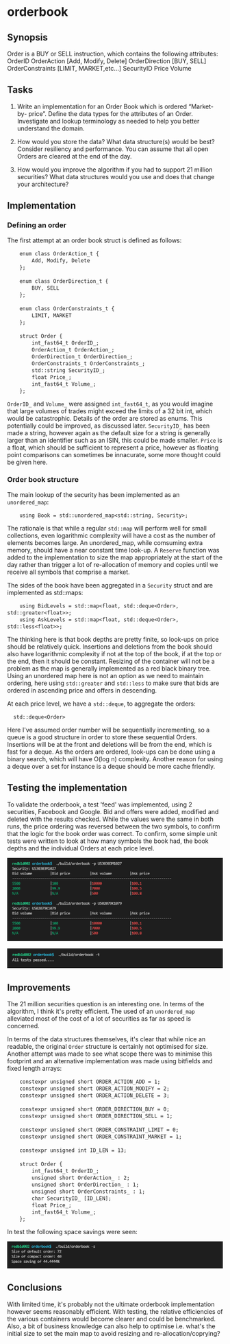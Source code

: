 # orderbook


## Synopsis
Order is a BUY or SELL instruction, which contains the following attributes:
OrderID
OrderAction [Add, Modify, Delete]
OrderDirection [BUY, SELL]
OrderConstraints [LIMIT, MARKET,etc…]
SecurityID
Price
Volume

## Tasks

1. Write an implementation for an Order Book which is ordered “Market-by-
price”.
Define the data types for the attributes of an Order.
Investigate and lookup terminology as needed to help you better understand
the domain.

2. How would you store the data? What data structure(s) would be best?
Consider resiliency and performance.
You can assume that all open Orders are cleared at the end of the day.

3. How would you improve the algorithm if you had to support 21 million
securities?
What data structures would you use and does that change your architecture?

## Implementation

### Defining an order

The first attempt at an order book struct is defined as follows:

```
    enum class OrderAction_t {
        Add, Modify, Delete  
    };

    enum class OrderDirection_t {
        BUY, SELL
    };

    enum class OrderConstraints_t {
        LIMIT, MARKET  
    };

    struct Order {
        int_fast64_t OrderID_;
        OrderAction_t OrderAction_;
        OrderDirection_t OrderDirection_;
        OrderConstraints_t OrderConstraints_;
        std::string SecurityID_;
        float Price_;
        int_fast64_t Volume_;
    };
 ```
    
`OrderID_` and `Volume_` were assigned `int_fast64_t`, as you would imagine that large volumes of trades might exceed the limits of a 32 bit int, which would be catastrophic. Details of the order are stored as enums. This potentially could be improved, as discussed later. <link in here> `SecurityID_` has been made a string, however again as the default size for a string is generally larger than an identifier such as an ISIN, this could be made smaller. `Price` is a float, which should be sufficient to represent a price, however as floating point comparisons can sometimes be innacurate, some more thought could be given here.

### Order book structure

The main lookup of the security has been implemented as an `unordered_map`:

```
    using Book = std::unordered_map<std::string, Security>;
```

The rationale is that while a regular `std::map` will perform well for small collections, even logarithmic complexity will have a cost as the number of elements becomes large. An unordered_map, while comsuming extra memory, should have a near constant time look-up. A `Reserve` function was added to the implementation to size the map appropriately at the start of the day rather than trigger a lot of re-allocation of memory and copies until we receive all symbols that comprise a market. 

The sides of the book have been aggregated in a `Security` struct and are implemented as std::maps:

```
    using BidLevels = std::map<float, std::deque<Order>, std::greater<float>>;
    using AskLevels = std::map<float, std::deque<Order>, std::less<float>>;
```

The thinking here is that book depths are pretty finite, so look-ups on price should be relatively quick. Insertions and deletions from the book should also have logarithmic complexity if not at the top of the book, if at the top or the end, then it should be constant. Resizing of the container will not be a problem as the map is generally implemented as a red black binary tree. Using an unordered map here is not an option as we need to maintain ordering, here using `std::greater` and `std::less` to make sure that bids are ordered in ascending price and offers in descending.

At each price level, we have a `std::deque`, to aggregate the orders:

```
  std::deque<Order>
```
  
Here I've assumed order number will be sequentially incrementing, so a queue is a good structure in order to store these sequential Orders. Insertions will be at the front and deletions will be from the end, which is fast for a deque. As the orders are ordered, look-ups can be done using a binary search, which will have O(log n) complexity. Another reason for using a deque over a set for instance is a deque should be more cache friendly.
  
## Testing the implementation
  
To validate the orderbook, a test 'feed' was implemented, using 2 securities, Facebook and Google. Bid and offers were added, modified and deleted with the results checked. While the values were the same in both runs, the price ordering was reversed between the two symbols, to confirm that the logic for the book order was correct. To confirm, some simple unit tests were written to look at how many symbols the book had, the book depths and the individual Orders at each price level.

![Orderbook](images/books.png)

![Unit tests](images/tests.png)
            
## Improvements
            
The 21 million securities question is an interesting one. In terms of the algorithm, I think it's pretty efficient. The used of an `unordered_map` alleviated most of the cost of a lot of securities as far as speed is concerned. 
                                                                                                
In terms of the data structures themselves, it's clear that while nice an readable, the original `Order` structure is certainly not optimised for size. Another attempt was made to see what scope there was to minimise this footprint and an alternative implementation was made using bitfields and fixed length arrays:
            
```
    constexpr unsigned short ORDER_ACTION_ADD = 1;
    constexpr unsigned short ORDER_ACTION_MODIFY = 2;
    constexpr unsigned short ORDER_ACTION_DELETE = 3;

    constexpr unsigned short ORDER_DIRECTION_BUY = 0;
    constexpr unsigned short ORDER_DIRECTION_SELL = 1;

    constexpr unsigned short ORDER_CONSTRAINT_LIMIT = 0;
    constexpr unsigned short ORDER_CONSTRAINT_MARKET = 1;

    constexpr unsigned int ID_LEN = 13;

    struct Order {
        int_fast64_t OrderID_;
        unsigned short OrderAction_ : 2;
        unsigned short OrderDirection_ : 1;
        unsigned short OrderConstraints_ : 1;
        char SecurityID_ [ID_LEN]; 
        float Price_; 
        int_fast64_t Volume_;
    };
```  

In test the following space savings were seen:
            
![Size comp](images/compactorder.png)
  
## Conclusions
  
With limited time, it's probably not the ultimate orderbook implementation however seems reasonably efficient. With testing, the relative efficiencies of the various containers would become clearer and could be benchmarked. Also, a bit of business knowledge can also help to optimise i.e. what's the initial size to set the main map to avoid resizing and re-allocation/coprying? 





    
